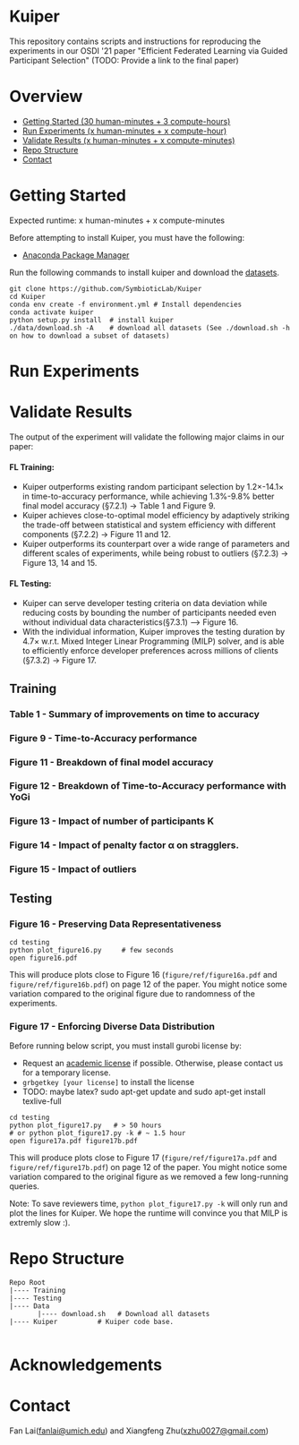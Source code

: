 # Kuiper

This repository contains scripts and instructions for reproducing the experiments in our OSDI '21 paper "Efficient Federated Learning via Guided Participant Selection" (TODO: Provide a link to the final paper)

# Overview

* [Getting Started (30 human-minutes + 3 compute-hours)](#getting-started)
* [Run Experiments (x human-minutes + x compute-hour)](#run-experiments)
* [Validate Results (x human-minutes + x compute-minutes)](#validate-results)
* [Repo Structure](#repo-structure)
* [Contact](#contact)



# Getting Started 
Expected runtime: x human-minutes + x compute-minutes

Before attempting to install Kuiper, you must have the following:

* [Anaconda Package Manager](https://anaconda.org/)

Run the following commands to install kuiper and download the [datasets](https://www.dropbox.com/sh/lti7j1g4a1jgr4r/AAD802HuoxjZi8Xy7xXZbDs8a?dl=0).

```
git clone https://github.com/SymbioticLab/Kuiper
cd Kuiper
conda env create -f environment.yml # Install dependencies
conda activate kuiper
python setup.py install  # install kuiper
./data/download.sh -A    # download all datasets (See ./download.sh -h on how to download a subset of datasets)
```

# Run Experiments


# Validate Results

The output of the experiment will validate the following major claims in our paper:

#### 	**FL Training:**
* Kuiper outperforms existing random participant selection by 1.2×-14.1× in time-to-accuracy performance, while achieving 1.3%-9.8% better final model accuracy (§7.2.1) -> Table 1 and Figure 9.
* Kuiper achieves close-to-optimal model efficiency by adaptively striking the trade-off between statistical and system efficiency with different components (§7.2.2) -> Figure 11 and 12.
* Kuiper outperforms its counterpart over a wide range of parameters and different scales of experiments, while being robust to outliers (§7.2.3) -> Figure 13, 14 and 15.

#### 	**FL Testing:**
* Kuiper can serve developer testing criteria on data deviation while reducing costs by bounding the number of participants needed even without individual data characteristics(§7.3.1) —> Figure 16.
* With the individual information, Kuiper improves the testing duration by 4.7× w.r.t. Mixed Integer Linear Programming (MILP) solver, and is able to efficiently enforce developer preferences across millions of clients (§7.3.2) -> Figure 17.

## Training

### Table 1 -  Summary of improvements on time to accuracy

### Figure 9 - Time-to-Accuracy performance

### Figure 11 - Breakdown of final model accuracy

### Figure 12 - Breakdown of Time-to-Accuracy performance with YoGi

### Figure 13 - Impact of number of participants K

### Figure 14 - Impact of penalty factor α on stragglers. 

### Figure 15 - Impact of outliers

## Testing

### Figure 16 - Preserving Data Representativeness 

```
cd testing
python plot_figure16.py     # few seconds
open figure16.pdf
```

This will produce plots close to Figure 16 (`figure/ref/figure16a.pdf` and `figure/ref/figure16b.pdf`) on page 12 of the paper. You might notice some variation compared to the original figure due to randomness of the experiments.

### Figure 17 - Enforcing Diverse Data Distribution 

Before running below script, you must install gurobi license by:

* Request an [academic license](https://www.gurobi.com/downloads/end-user-license-agreement-academic/) if possible. Otherwise, please contact us for a temporary license. 
* `grbgetkey [your license]` to install the license 
* TODO: maybe latex? sudo apt-get update and sudo apt-get install texlive-full

```
cd testing
python plot_figure17.py   # > 50 hours
# or python plot_figure17.py -k # ~ 1.5 hour
open figure17a.pdf figure17b.pdf
``` 

This will produce plots close to Figure 17 (`figure/ref/figure17a.pdf` and `figure/ref/figure17b.pdf`) on page 12 of the paper. You might notice some variation compared to the original figure as we removed a few long-running queries. 

Note: To save reviewers time, `python plot_figure17.py -k` will only run and plot the lines for Kuiper. We hope the runtime will convince you that MILP is extremly slow :).

# Repo Structure

```
Repo Root
|---- Training
|---- Testing
|---- Data
       |---- download.sh   # Download all datasets     
|---- Kuiper          # Kuiper code base.
    
```

# Acknowledgements

# Contact
Fan Lai(fanlai@umich.edu) and Xiangfeng Zhu(xzhu0027@gmail.com)
